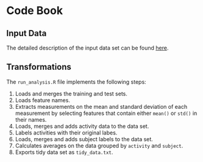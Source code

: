 # Code Book

## Input Data

The detailed description of the input data set can be found [here](http://archive.ics.uci.edu/ml/datasets/Human+Activity+Recognition+Using+Smartphones).

## Transformations

The `run_analysis.R` file implements the following steps:

1.  Loads and merges the training and test sets.
2.  Loads feature names.
3.  Extracts measurements on the mean and standard deviation of each measurement by selecting features that contain
    either `mean()` or `std()` in their names.
4.  Loads, merges and adds activity data to the data set.
5.  Labels activities with their original labes.
6.  Loads, merges and adds subject labels to the data set.
7.  Calculates averages on the data grouped by `activity` and `subject`.
8.  Exports tidy data set as `tidy_data.txt`.

